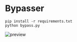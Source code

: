 # Bypasser
```pip install -r requirements.txt```
<br>
```python bypass.py```

![preview](https://i.imgur.com/YWpIwBJ.png)
